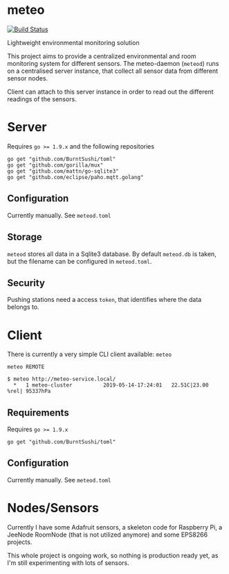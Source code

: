 # meteo

[![Build Status](https://travis-ci.org/grisu48/meteo.svg?branch=master)](https://travis-ci.org/grisu48/meteo)

Lightweight environmental monitoring solution

This project aims to provide a centralized environmental and room monitoring system for different sensors.
The meteo-daemon (`meteod`) runs on a centralised server instance, that collect all sensor data from different sensor nodes.

Client can attach to this server instance in order to read out the different readings of the sensors.

# Server

Requires `go >= 1.9.x` and the following repositories

    go get "github.com/BurntSushi/toml"
    go get "github.com/gorilla/mux"
    go get "github.com/mattn/go-sqlite3"
    go get "github.com/eclipse/paho.mqtt.golang"

## Configuration

Currently manually. See `meteod.toml`

## Storage

`meteod` stores all data in a Sqlite3 database. By default `meteod.db` is taken, but the filename can be configured in `meteod.toml`.

## Security

Pushing stations need a access `token`, that identifies where the data belongs to.

# Client

There is currently a very simple CLI client available: `meteo`

    meteo REMOTE
    
    $ meteo http://meteo-service.local/
      *   1 meteo-cluster          2019-05-14-17:24:01   22.51C|23.00 %rel| 95337hPa

## Requirements

Requires `go >= 1.9.x`

    go get "github.com/BurntSushi/toml"

## Configuration

Currently manually. See `meteod.toml`

# Nodes/Sensors

Currently I have some Adafruit sensors, a skeleton code for Raspberry Pi, a JeeNode RoomNode (that is not utilized anymore) and some EPS8266 projects.

This whole project is ongoing work, so nothing is production ready yet, as I'm still experimenting with lots of sensors.
